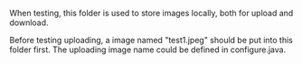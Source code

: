 When testing, this folder is used to store images locally, both for upload and download.

Before testing uploading, a image named "test1.jpeg" should be put into this folder first.
The uploading image name could be defined in configure.java.

